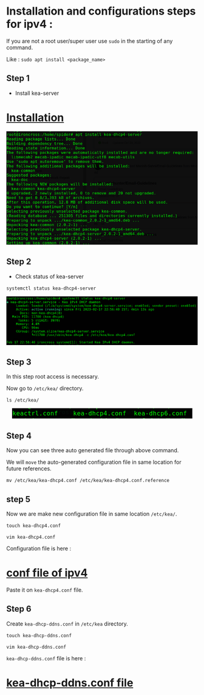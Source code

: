 # Installation and configurations steps for ipv4 :

If you are not a root user/super user use `sudo` in the starting of any command.

Like : `sudo apt install <package_name>`

## Step 1 

- Install kea-server 

# [Installation](installation.md)

<p align="center">
  <img src="images/kea1.png" />
</p>

## Step 2

- Check status of kea-server

```
systemctl status kea-dhcp4-server
```

<p align="center">
  <img src="images/kea2.png" />
</p>

## Step 3

In this step root access is necessary.

Now go to `/etc/kea/` directory.

```
ls /etc/kea/
```
<p align="center">
  <img src="images/kea3.png" />
</p>

## Step 4

Now you can see three auto generated file through above command.

We will `move` the auto-generated configuration file in same location for future references.

```
mv /etc/kea/kea-dhcp4.conf /etc/kea/kea-dhcp4.conf.reference
```

## step 5

Now we are make new configuration file in same location `/etc/kea/`.

```
touch kea-dhcp4.conf
```

```
vim kea-dhcp4.conf
```
Configuration file is here :

# [conf file of ipv4](kea-dhcp4.conf)

Paste it on `kea-dhcp4.conf` file.

## Step 6

Create `kea-dhcp-ddns.conf` in `/etc/kea` directory.

```
touch kea-dhcp-ddns.conf
```

```
vim kea-dhcp-ddns.conf
```

`kea-dhcp-ddns.conf` file is here :

# [kea-dhcp-ddns.conf file](kea-dhcp-ddns.conf)
